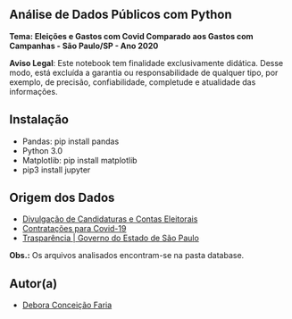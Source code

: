 ## Análise de Dados Públicos com Python

**Tema: Eleições e Gastos com Covid Comparado aos Gastos com Campanhas - São Paulo/SP - Ano 2020**

**Aviso Legal**: Este notebook tem finalidade exclusivamente didática. Desse modo, está excluída a garantia ou responsabilidade de qualquer tipo, por exemplo, de precisão, confiabilidade, completude e atualidade das informações.

## Instalação
- Pandas: pip install pandas
- Python 3.0
- Matplotlib: pip install matplotlib
- pip3 install jupyter

## Origem dos Dados
- [Divulgação de Candidaturas e Contas Eleitorais](https://divulgacandcontas.tse.jus.br/divulga/#/)
- [Contratações para Covid-19](https://opendatasus.saude.gov.br/dataset/contratacoes-para-covid-19-2)
- [Trasparência | Governo do Estado de São Paulo](https://www.saopaulo.sp.gov.br/coronavirus/transparencia/)

**Obs.:** Os arquivos analisados encontram-se na pasta database.

## Autor(a) 
- [Debora Conceição Faria](https://www.linkedin.com/in/debora-faria2109/)
